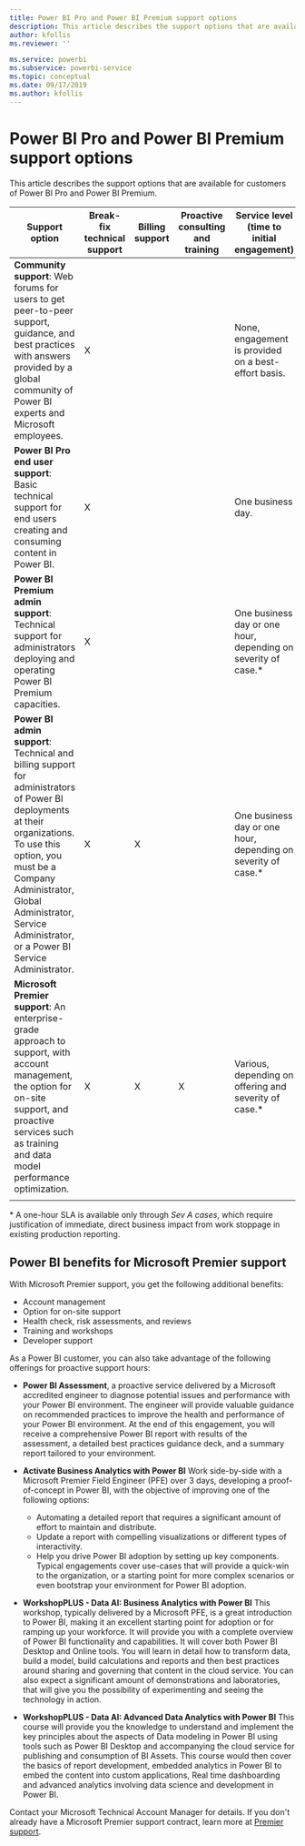 ```yaml
---
title: Power BI Pro and Power BI Premium support options
description: This article describes the support options that are available for customers of Power BI Pro and Power BI Premium.
author: kfollis
ms.reviewer: ''

ms.service: powerbi
ms.subservice: powerbi-service
ms.topic: conceptual
ms.date: 09/17/2019
ms.author: kfollis
---
```


# Power BI Pro and Power BI Premium support options

This article describes the support options that are available for customers of Power BI Pro and Power BI Premium.

| **Support option** | **Break-fix technical support** | **Billing support** | **Proactive consulting and training** | **Service level <br>(time to initial engagement)** | **Support channel** |
| --- | --- | --- | --- | --- | --- |
| **Community support**: Web forums for users to get peer-to-peer support, guidance, and best practices with answers provided by a global community of Power BI experts and Microsoft employees. | X |   |   | None, engagement is provided on a best-effort basis. | [Power BI Community](https://community.powerbi.com) |
| **Power BI Pro end user support**: Basic technical support for end users creating and consuming content in Power BI. | X |   |   | One business day. | [Power BI Support Site](https://support.powerbi.com)  |
| **Power BI Premium admin support**: Technical support for administrators deploying and operating Power BI Premium capacities. | X |   |   | One business day or one hour, depending on severity of case.\* | [Power BI Support Site](https://support.powerbi.com)<br>OR<br>[Microsoft 365 admin center](https://portal.office.com/adminportal)<br>OR<br> Phone |
| **Power BI admin support**: Technical and billing support for administrators of Power BI deployments at their organizations.  To use this option, you must be a Company Administrator, Global Administrator, Service Administrator, or a Power BI Service Administrator. | X | X |   | One business day or one hour, depending on severity of case.\* | [Microsoft 365 admin center](https://portal.office.com/adminportal)<br>OR<br> Phone |
| **Microsoft Premier support**: An enterprise-grade approach to support, with account management, the option for on-site support, and proactive services such as training and data model performance optimization. | X | X | X | Various, depending on offering and severity of case.\* | Technical Account Manager <br>OR<br> [Microsoft 365 admin center](https://portal.office.com/adminportal) |
| | | | | | |

\* A one-hour SLA is available only through _Sev A cases_, which require justification of immediate, direct business impact from work stoppage in existing production reporting.

## Power BI benefits for Microsoft Premier support

With Microsoft Premier support, you get the following additional benefits:

- Account management
- Option for on-site support
- Health check, risk assessments, and reviews
- Training and workshops
- Developer support

As a Power BI customer, you can also take advantage of the following offerings for proactive support hours:

 - **Power BI Assessment**, a proactive service delivered by a Microsoft accredited engineer to diagnose potential issues and performance with your Power BI environment. The engineer will provide valuable guidance on recommended practices to improve the health and performance of your Power BI environment. At the end of this engagement, you will receive a comprehensive Power BI report with results of the assessment, a detailed best practices guidance deck, and a summary report tailored to your environment.

 - **Activate Business Analytics with Power BI**
Work side-by-side with a Microsoft Premier Field Engineer (PFE) over 3 days, developing a proof-of-concept in Power BI, with the objective of improving one of the following options:
    - Automating a detailed report that requires a significant amount of effort to maintain and distribute.
    - Update a report with compelling visualizations or different types of interactivity. 
    - Help you drive Power BI adoption by setting up key components. 
Typical engagements cover use-cases that will provide a quick-win to the organization, or a starting point for more complex scenarios or even bootstrap your environment for Power BI adoption.

  - **WorkshopPLUS - Data AI: Business Analytics with Power BI**
This workshop, typically delivered by a Microsoft PFE, is a great introduction to Power BI, making it an excellent starting point for adoption or for ramping up your workforce.
It will provide you with a complete overview of Power BI functionality and capabilities. It will cover both Power BI Desktop and Online tools. 
You will learn in detail how to transform data, build a model, build calculations and reports and then best practices around sharing and governing that content in the cloud service. 
You can also expect a significant amount of demonstrations and laboratories, that will give you the possibility of experimenting and seeing the technology in action.

  - **WorkshopPLUS - Data AI: Advanced Data Analytics with Power BI**
This course will provide you the knowledge to understand and implement the key principles about the aspects of Data modeling in Power BI using tools such as Power BI Desktop and accompanying the cloud service for publishing and consumption of BI Assets. This course would then cover the basics of report development, embedded analytics in Power BI to embed the content into custom applications, Real time dashboarding and advanced analytics involving data science and development in Power BI.

Contact your Microsoft Technical Account Manager for details. If you don't already have a Microsoft Premier support contract, learn more at [Premier support](https://support.microsoft.com/premier).
